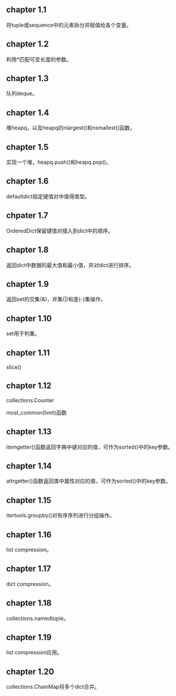 ## chapter 1.1

将tuple或sequence中的元素拆分并赋值给各个变量。

## chapter 1.2

利用*匹配可变长度的参数。

## chapter 1.3

队列deque。

## chapter 1.4

堆heapq，以及heapq的nlargest()和nsmallest()函数。

## chapter 1.5

实现一个堆，heapq.push()和heapq.pop()。

## chapter 1.6

defaultdict指定键值对中值得类型。

## chpater 1.7

OrderedDict保留键值对插入到dict中的顺序。

## chapter 1.8

返回dict中数据的最大值和最小值，并对dict进行排序。

## chapter 1.9

返回set的交集(&)，并集(|)和差(-)集操作。

## chapter 1.10

set用于判重。

## chapter 1.11

slice()

## chapter 1.12

collections.Counter

most_common(limit)函数

## chapter 1.13

itemgetter()函数返回字典中键对应的值，可作为sorted()中的key参数。

## chapter 1.14

attrgetter()函数返回类中属性对应的值，可作为sorted()中的key参数。

## chapter 1.15

itertools.groupby()对有序序列进行分组操作。

## chapter 1.16

list compression。

## chapter 1.17

dict compression。

## chapter 1.18

collections.namedtuple。

## chapter 1.19

list compression应用。

## chapter 1.20

collections.ChainMap将多个dict合并。

